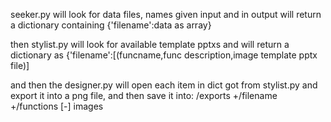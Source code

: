 seeker.py will look for data files, names given input and in output
will return a dictionary containing {'filename':data as array}

then stylist.py will look for available template pptxs and will return a dictionary as {'filename':[(funcname,func description,image template pptx file)]

and then the designer.py will open each item in dict got from stylist.py and export it into a png file, and then save it into:
 /exports
    +/filename
        +/functions
            [-] images